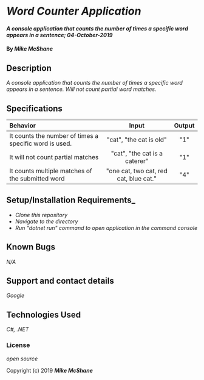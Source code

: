 # _Word Counter Application_

#### _A console application that counts the number of times a specific word appears in a sentence; 04-October-2019_

#### By _**Mike McShane**_

## Description

_A console application that counts the number of times a specific word appears in a sentence. Will not count partial word matches._

## Specifications

| Behavior | Input | Output|
|:------|:---------:|:------:|
| It counts the number of times a specific word is used. | "cat", "the cat is old" | "1" |
| It will not count partial matches | "cat", "the cat is a caterer" | "1" |
| It counts multiple matches of the submitted word | "one cat, two cat, red cat, blue cat." | "4" |


## Setup/Installation Requirements_

* _Clone this repository_
* _Navigate to the directory_
* _Run "dotnet run" command to open application in the command console_

## Known Bugs

_N/A_

## Support and contact details

_Google_

## Technologies Used

_C#, .NET_

### License

*open source*

Copyright (c) 2019 **_Mike McShane_**